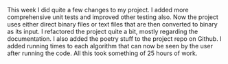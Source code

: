 This week I did quite a few changes to my project. I added more comprehensive unit tests and improved other testing also. Now the project uses either direct binary files or text files that are then converted to binary as its input. I refactored the project quite a bit, mostly regarding the documentation. I also added the poetry stuff to the project repo on Github. I added running times to each algorithm that can now be seen by the user after running the code. All this took something of 25 hours of work. 